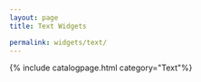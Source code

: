 ```yaml
---
layout: page
title: Text Widgets

permalink: widgets/text/
---
```

{% include catalogpage.html category="Text"%}      